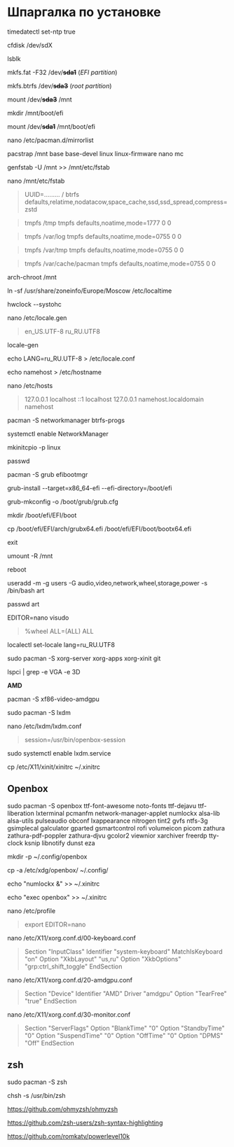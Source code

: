 # Шпаргалка по установке

timedatectl set-ntp true

cfdisk /dev/sdX

lsblk

mkfs.fat -F32 /dev/**~~sda1~~** (*EFI partition*)

mkfs.btrfs /dev/**~~sda3~~** (*root partition*)

mount /dev/**~~sda3~~** /mnt

mkdir /mnt/boot/efi

mount /dev/**~~sda1~~** /mnt/boot/efi

nano /etc/pacman.d/mirrorlist

pacstrap /mnt base base-devel linux linux-firmware nano mc

genfstab -U /mnt >> /mnt/etc/fstab

nano /mnt/etc/fstab 
> UUID=.........       /                btrfs  defaults,relatime,nodatacow,space_cache,ssd,ssd_spread,compress=zstd

> tmpfs /tmp tmpfs defaults,noatime,mode=1777 0 0

> tmpfs /var/log tmpfs defaults,noatime,mode=0755 0 0

> tmpfs /var/tmp tmpfs defaults,noatime,mode=0755 0 0

> tmpfs /var/cache/pacman tmpfs defaults,noatime,mode=0755 0 0


arch-chroot /mnt

ln -sf /usr/share/zoneinfo/Europe/Moscow /etc/localtime

hwclock --systohc

nano /etc/locale.gen 
> en_US.UTF-8 
> ru_RU.UTF8

locale-gen

echo LANG=ru_RU.UTF-8 > /etc/locale.conf

echo namehost > /etc/hostname

nano /etc/hosts
> 127.0.0.1 localhost
> ::1 localhost
> 127.0.0.1 namehost.localdomain namehost

pacman -S networkmanager btrfs-progs

systemctl enable NetworkManager


mkinitcpio -p linux

passwd

pacman -S grub efibootmgr

grub-install --target=x86_64-efi --efi-directory=/boot/efi

grub-mkconfig -o /boot/grub/grub.cfg

mkdir /boot/efi/EFI/boot

cp /boot/efi/EFI/arch/grubx64.efi /boot/efi/EFI/boot/bootx64.efi

exit

umount -R /mnt

reboot

useradd -m -g users -G audio,video,network,wheel,storage,power -s /bin/bash art

passwd art

EDITOR=nano visudo
> %wheel ALL=(ALL) ALL

localectl set-locale lang=ru_RU.UTF8

sudo pacman -S xorg-server xorg-apps xorg-xinit git

lspci | grep -e VGA -e 3D

**AMD**

pacman -S xf86-video-amdgpu

sudo pacman -S lxdm

nano /etc/lxdm/lxdm.conf 
> session=/usr/bin/openbox-session

sudo systemctl enable lxdm.service

cp /etc/X11/xinit/xinitrc ~/.xinitrc

## Openbox
sudo pacman -S openbox ttf-font-awesome noto-fonts ttf-dejavu ttf-liberation lxterminal pcmanfm network-manager-applet numlockx alsa-lib alsa-utils pulseaudio obconf lxappearance nitrogen tint2 gvfs ntfs-3g gsimplecal galculator gparted gsmartcontrol rofi volumeicon picom zathura zathura-pdf-poppler zathura-djvu gcolor2 viewnior xarchiver freerdp tty-clock ksnip libnotify dunst eza

mkdir -p ~/.config/openbox

cp -a /etc/xdg/openbox/ ~/.config/

echo "numlockx &" >> ~/.xinitrc

echo "exec openbox" >> ~/.xinitrc

nano /etc/profile 
> export EDITOR=nano

nano /etc/X11/xorg.conf.d/00-keyboard.conf
> Section "InputClass"
> Identifier "system-keyboard"
> MatchIsKeyboard "on"
> Option "XkbLayout" "us,ru"
> Option "XkbOptions" "grp:ctrl_shift_toggle"
> EndSection

nano /etc/X11/xorg.conf.d/20-amdgpu.conf 
> Section "Device"
> Identifier "AMD"
> Driver "amdgpu"
> Option "TearFree" "true"
> EndSection

 
nano /etc/X11/xorg.conf.d/30-monitor.conf
> Section "ServerFlags"
> Option "BlankTime" "0"
> Option "StandbyTime" "0"
> Option "SuspendTime" "0"
> Option "OffTime" "0"
> Option "DPMS" "Off"
> EndSection

## zsh

sudo pacman -S zsh

chsh -s /usr/bin/zsh

https://github.com/ohmyzsh/ohmyzsh

https://github.com/zsh-users/zsh-syntax-highlighting

https://github.com/romkatv/powerlevel10k
